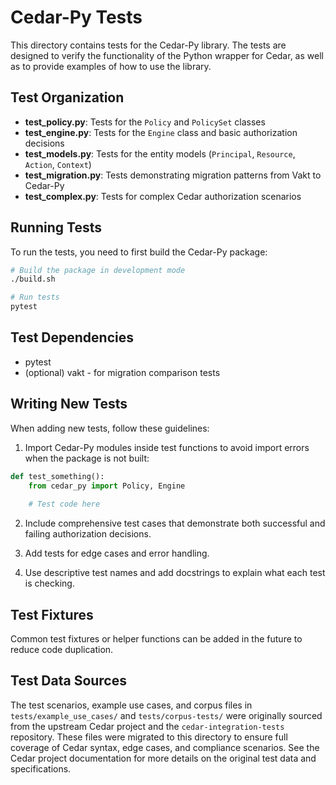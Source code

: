 # Cedar-Py Tests

This directory contains tests for the Cedar-Py library. The tests are designed to verify the functionality of the Python wrapper for Cedar, as well as to provide examples of how to use the library.

## Test Organization

- **test_policy.py**: Tests for the `Policy` and `PolicySet` classes
- **test_engine.py**: Tests for the `Engine` class and basic authorization decisions
- **test_models.py**: Tests for the entity models (`Principal`, `Resource`, `Action`, `Context`)
- **test_migration.py**: Tests demonstrating migration patterns from Vakt to Cedar-Py
- **test_complex.py**: Tests for complex Cedar authorization scenarios

## Running Tests

To run the tests, you need to first build the Cedar-Py package:

```bash
# Build the package in development mode
./build.sh

# Run tests
pytest
```

## Test Dependencies

- pytest
- (optional) vakt - for migration comparison tests

## Writing New Tests

When adding new tests, follow these guidelines:

1. Import Cedar-Py modules inside test functions to avoid import errors when the package is not built:

```python
def test_something():
    from cedar_py import Policy, Engine
    
    # Test code here
```

2. Include comprehensive test cases that demonstrate both successful and failing authorization decisions.

3. Add tests for edge cases and error handling.

4. Use descriptive test names and add docstrings to explain what each test is checking.

## Test Fixtures

Common test fixtures or helper functions can be added in the future to reduce code duplication.

## Test Data Sources

The test scenarios, example use cases, and corpus files in `tests/example_use_cases/` and `tests/corpus-tests/` were originally sourced from the upstream Cedar project and the `cedar-integration-tests` repository. These files were migrated to this directory to ensure full coverage of Cedar syntax, edge cases, and compliance scenarios. See the Cedar project documentation for more details on the original test data and specifications.
